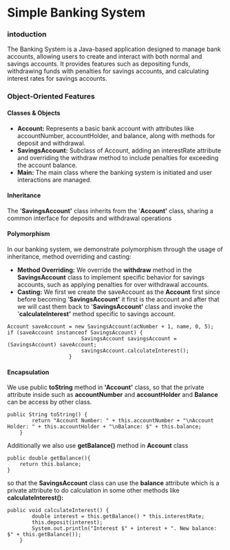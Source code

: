 # **Simple Banking System**

### intoduction

The Banking System is a Java-based application designed to manage bank accounts, allowing users to create and interact with both normal and savings accounts. It provides features such as depositing funds, withdrawing funds with penalties for savings accounts, and calculating interest rates for savings accounts.

### Object-Oriented Features

#### Classes & Objects

* **Account:** Represents a basic bank account with attributes like accountNumber, accountHolder, and balance, along with methods for deposit and withdrawal.
* **SavingsAccount:** Subclass of Account, adding an interestRate attribute and overriding the withdraw method to include penalties for exceeding the account balance.
* **Main:** The main class where the banking system is initiated and user interactions are managed.

#### Inheritance

The '**SavingsAccount'** class inherits from the '**Account'** class, sharing a common interface for deposits and withdrawal operations

#### Polymorphism

In our banking system, we demonstrate polymorphism through the usage of inheritance, method overriding and casting:

* **Method Overriding:** We override the **withdraw** method in the **SavingsAccount** class to implement specific behavior for savings accounts, such as applying penalties for over withdrawal accounts.
* **Casting:** We first we create the saveAccount as the **Account** first since before becoming '**SavingsAccount'** it first is the account and after that we will cast them back to '**SavingsAccount'** class and invoke the '**calculateInterest'** method specific to savings account.

```
Account saveAccount = new SavingsAccount(acNumber + 1, name, 0, 5);
if (saveAccount instanceof SavingsAccount) {
                        SavingsAccount savingsAccount = (SavingsAccount) saveAccount;
                        savingsAccount.calculateInterest();
                    }
```

#### Encapsulation

We use public **toString** method in **'Account'** class, so that the private attribute inside such as **accountNumber** and **accountHolder** and **Balance** can be access by other class.

```
public String toString() {
        return "Account Number: " + this.accountNumber + "\nAccount Holder: " + this.accountHolder + "\nBalance: $" + this.balance;
    }
```

Additionally we also use **getBalance()** method in **Account** class

```
public double getBalance(){
	return this.balance;
}
```

so that the **SavingsAccount** class can use the **balance** attribute which is a private attribute to do calculation in some other methods like **calculateInterest():**

```
public void calculateInterest() {
        double interest = this.getBalance() * this.interestRate;
        this.deposit(interest);
        System.out.println("Interest $" + interest + ". New balance: $" + this.getBalance());
    } 
```

